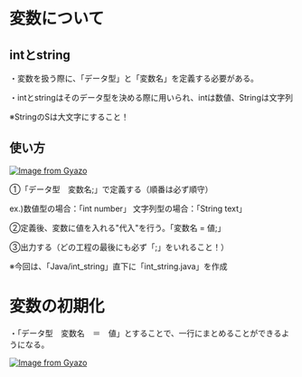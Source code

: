 # 変数について
## intとstring
・変数を扱う際に、「データ型」と「変数名」を定義する必要がある。

・intとstringはそのデータ型を決める際に用いられ、intは数値、Stringは文字列

※StringのSは大文字にすること！

## 使い方
[![Image from Gyazo](https://i.gyazo.com/bb1f65e317e9438a8dd5bed774c453f6.png)](https://gyazo.com/bb1f65e317e9438a8dd5bed774c453f6)

①「データ型　変数名;」で定義する（順番は必ず順守）

ex.)数値型の場合：「int number」 文字列型の場合：「String text」

②定義後、変数に値を入れる"代入"を行う。「変数名 = 値;」

③出力する（どの工程の最後にも必ず「;」をいれること！）

※今回は、「Java/int_string」直下に「int_string.java」を作成

# 変数の初期化
・「データ型　変数名　＝　値」とすることで、一行にまとめることができるようになる。

[![Image from Gyazo](https://i.gyazo.com/3ac8c783f7b59c4c3e2467efca7fdca3.png)](https://gyazo.com/3ac8c783f7b59c4c3e2467efca7fdca3)
